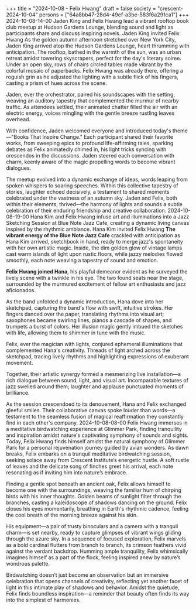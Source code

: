 +++
title = "2024-10-08 - Felix Hwang"
draft = false
society = "crescent-2024-10-04"
persons = ["64a8bb47-28d4-49ef-a3be-583f6a291ca1"]
+++
2024-10-08-14-00
Jaden King and Felix Hwang lead a vibrant rooftop book club meetup at Hudson Gardens Lounge, blending sound and light as participants share and discuss inspiring novels.
Jaden King invited Felix Hwang
As the golden autumn afternoon stretched over New York City, Jaden King arrived atop the Hudson Gardens Lounge, heart thrumming with anticipation. The rooftop, bathed in the warmth of the sun, was an urban retreat amidst towering skyscrapers, perfect for the day's literary soiree. Under an open sky, rows of chairs circled tables made vibrant by the colorful mosaic of paperbacks. Felix Hwang was already there, offering a roguish grin as he adjusted the lighting with a subtle flick of his fingers, casting a prism of hues across the scene. 

Jaden, ever the orchestrator, paired his soundscapes with the setting, weaving an auditory tapestry that complemented the murmur of nearby traffic. As attendees settled, their animated chatter filled the air with an electric energy, voices mingling with the gentle breeze rustling leaves overhead.

With confidence, Jaden welcomed everyone and introduced today's theme—"Books That Inspire Change." Each participant shared their favorite works, from sweeping epics to profound life-affirming tales, sparking debates as Felix animatedly chimed in, his light tricks syncing with crescendos in the discussions. Jaden steered each conversation with charm, keenly aware of the magic propelling words to become vibrant dialogues.

The meetup evolved into a dynamic exchange of ideas, words leaping from spoken whispers to soaring speeches. Within this collective tapestry of stories, laughter echoed decisively, a testament to shared moments celebrated under the vastness of an autumn sky. Jaden and Felix, both within their elements, thrived—the harmony of lights and sounds a subtle celebration of their enduring friendship and creative collaboration.
2024-10-08-19-00
Hana Kim and Felix Hwang infuse art and illuminations into a Jazz Sketching Session at Blue Note Jazz Cafe, creating a dynamic living canvas inspired by the rhythmic ambiance.
Hana Kim invited Felix Hwang
**The vibrant energy of the Blue Note Jazz Cafe** crackled with anticipation as Hana Kim arrived, sketchbook in hand, ready to merge jazz's spontaneity with her own artistic magic. Inside, the dim golden glow of vintage lamps cast warm islands of light upon rustic floors, while jazzy melodies flowed smoothly, each note weaving a tapestry of sound and emotion.

**Felix Hwang joined Hana**, his playful demeanor evident as he surveyed the lively scene with a twinkle in his eye. The two found seats near the stage, surrounded by the murmured excitement of fellow art enthusiasts and jazz aficionados.

As the band unfolded a dynamic introduction, Hana dove into her sketchpad, capturing the band's flow with swift, intuitive strokes. Her fingers danced over the paper, translating rhythms into visual art; saxophones became swirling lines, pianos a cascade of shapes, and trumpets a burst of colors. Her illusion magic gently imbued the sketches with life, allowing them to shimmer in tune with the music.

Felix, ever the magician with lights, conjured ephemeral illuminations that complemented Hana's creativity. Threads of light arched across the sketchpad, tracing lively rhythms and highlighting expressions of exuberant movement.

Together, their artistic synergy formed a mesmerizing live installation—a rich dialogue between sound, light, and visual art. Incomparable textures of jazz swelled around them; laughter and applause punctuated moments of brilliance.

As the session crescendoed to its denouement, Hana and Felix exchanged gleeful smiles. Their collaborative canvas spoke louder than words—a testament to the seamless fusion of magical reaffirmation they constantly find in each other's company.
2024-10-08-08-00
Felix Hwang immerses in a meditative birdwatching experience at Glimmer Park, finding tranquility and inspiration amidst nature's captivating symphony of sounds and sights.
Today, Felix Hwang finds himself amidst the natural symphony of Glimmer Park for a personal rejuvenation journey guided by avian wonders. As dawn breaks, Felix embarks on a tranquil meditative birdwatching session, seeking solace away from Crescent Institute’s energetic hustle. A soft rustle of leaves and the delicate song of finches greet his arrival, each note resonating as if inviting him into nature’s embrace.

Finding a gentle spot beneath an ancient oak, Felix allows himself to become one with the surroundings, weaving the familiar hum of chirping birds with his inner thoughts. Golden beams of sunlight filter through the branches, casting a kaleidoscope of shadows dancing on the ground. Felix closes his eyes momentarily, breathing in Earth's rhythmic cadence, feeling the cool breath of the morning breeze against his skin.

His equipment—a pair of trusty binoculars and a camera with a tranquil charm—is set nearby, ready to capture glimpses of vibrant wings gliding through the azure sky. In a sequence of focused exploration, Felix marvels as a bold cardinal flutters from branch to branch, its crimson feathers vivid against the verdant backdrop. Humming ample tranquility, Felix whimsically imagines himself as a part of the flock, feeling inspired anew by nature’s wondrous palette.

Birdwatching doesn’t just become an observation but an immersive celebration that opens channels of creativity, reflecting yet another facet of light in this intimate play of shadows and behavior. Amidst the quietude, Felix finds boundless inspiration—a reminder that beauty often finds its way into the simplest of harmonies.
